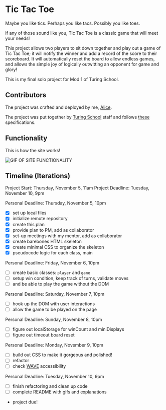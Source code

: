 # Tic Tac Toe

Maybe you like tics. Perhaps you like tacs. Possibly you like toes.

If any of those sound like you, Tic Tac Toe is a classic game that will meet your needs!

This project allows two players to sit down together and play out a game of Tic Tac Toe; it will notify the winner and add a record of the score to their scoreboard. It will automatically reset the board to allow endless games, and allows the simple joy of logically outwitting an opponent for game and glory!

This is my final solo project for Mod 1 of Turing School.

## Contributors

The project was crafted and deployed by me, [Alice](https://github.com/srslie).

The project was put together by [Turing School](https://turing.io/) staff and follows [these](https://frontend.turing.io/projects/module-1/tic-tac-toe-solo.html) specifications.

## Functionality

This is how the site works!

![GIF OF SITE FUNCTIONALITY]()

## Timeline (Iterations)

Project Start: Thursday, November 5, 11am
Project Deadline: Tuesday, November 10, 9pm

Personal Deadline: Thursday, November 5, 10pm
- [x] set up local files
- [x] initialize remote repository
- [x] create this plan
- [x] provide plan to PM, add as collaborator
- [x] set-up meetings with my mentor, add as collaborator
- [x] create barebones HTML skeleton
- [x] create minimal CSS to organize the skeleton
- [x] pseudocode logic for each class, main

Personal Deadline: Friday, November 6, 10pm
- [ ] create basic classes: ```player``` and ```game```
- [ ] setup win condition, keep track of turns, validate moves
- [ ] and be able to play the game without the DOM

Personal Deadline: Saturday, November 7, 10pm
-  [ ] hook up the DOM with user interactions
-  [ ] allow the game to be played on the page

Personal Deadline: Sunday, November 8, 10pm
-  [ ] figure out localStorage for winCount and miniDisplays
-  [ ] figure out timeout board reset

Personal Deadline: Monday, November 9, 10pm
-  [ ] build out CSS to make it gorgeous and polished!
-  [ ] refactor
-  [ ] check [WAVE](https://chrome.google.com/webstore/detail/wave-evaluation-tool/jbbplnpkjmmeebjpijfedlgcdilocofh) accessibility

Personal Deadline: Tuesday, November 10, 9pm
-  [ ] finish refactoring and clean up code
-  [ ] complete README with gifs and explanations
- project due!
